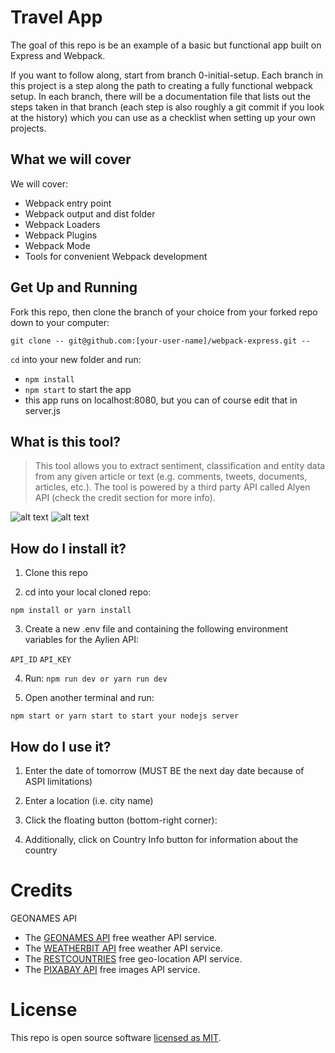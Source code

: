 # Travel App

The goal of this repo is be an example of a basic but functional app built on Express and Webpack.

If you want to follow along, start from branch 0-initial-setup. Each branch in this project is a step along the path to creating a fully functional webpack setup. In each branch, there will be a documentation file that lists out the steps taken in that branch (each step is also roughly a git commit if you look at the history) which you can use as a checklist when setting up your own projects. 

## What we will cover

We will cover:

- Webpack entry point
- Webpack output and dist folder
- Webpack Loaders
- Webpack Plugins
- Webpack Mode
- Tools for convenient Webpack development

## Get Up and Running

Fork this repo, then clone the branch of your choice from your forked repo down to your computer:

```
git clone -- git@github.com:[your-user-name]/webpack-express.git --
```

`cd` into your new folder and run:
- ```npm install```
- ```npm start``` to start the app
- this app runs on localhost:8080, but you can of course edit that in server.js

## What is this tool?

> This tool allows you to extract sentiment, classification and entity data from any given article or text (e.g. comments, tweets, documents, articles, etc.).
> The tool is powered by a third party API called Alyen API (check the credit section for more info).

![alt text](https://i.imgur.com/siTK5Fi.png)
![alt text](https://i.imgur.com/tWGaZUF.png)


## How do I install it?

1. Clone this repo

2. cd into your local cloned repo:

`npm install or yarn install`

3. Create a new .env file and containing the following environment variables for the Aylien API:

`API_ID`
`API_KEY`

4. Run: `npm run dev or yarn run dev`

5. Open another terminal and run:

`npm start or yarn start to start your nodejs server`

## How do I use it?

1. Enter the date of tomorrow (MUST BE the next day date because of ASPI limitations)

2. Enter a location (i.e. city name)

3. Click the floating button (bottom-right corner):

4. Additionally, click on Country Info button for information about the country


# Credits

GEONAMES API

 - The [GEONAMES API](http://www.geonames.org/export/web-services.html) free weather API service.
 - The [WEATHERBIT API](https://www.weatherbit.io/api) free weather API service.
 - The [RESTCOUNTRIES](https://restcountries.eu/) free geo-location API service.
 - The [PIXABAY API](https://pixabay.com/api/docs/) free images API service.

 # License

 This repo is open source software [licensed as MIT](https://github.com/Memnoc/Travel_App/blob/master/LICENSE).